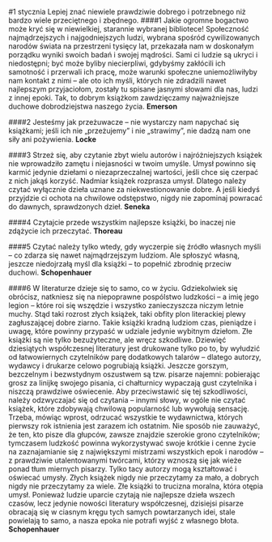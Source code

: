 #1 stycznia
Lepiej znać niewiele prawdziwie dobrego i potrzebnego niż bardzo wiele przeciętnego i zbędnego.
####1
Jakie ogromne bogactwo może kryć się w niewielkiej, starannie wybranej bibliotece!
Społeczność najmądrzejszych i najgodniejszych ludzi, wybrana spośród cywilizowanych narodów świata na przestrzeni tysięcy lat, przekazała nam w doskonałym porządku wyniki swoich badań i swojej mądrości. Sami ci ludzie są ukryci i niedostępni; być może byliby niecierpliwi, gdybyśmy zakłócili ich samotność i przerwali ich pracę, może warunki społeczne uniemożliwiłyby nam kontakt z nimi – ale oto ich myśli, których nie zdradzili nawet najlepszym przyjaciołom, zostały tu spisane jasnymi słowami dla nas, ludzi z innej epoki. Tak, to dobrym książkom zawdzięczamy najważniejsze duchowe dobrodziejstwa naszego życia.
**Emerson**

####2
Jesteśmy jak przeżuwacze – nie wystarczy nam napychać się książkami; jeśli ich nie „przeżujemy” i nie „strawimy”, nie dadzą nam one siły ani pożywienia.
**Locke**

####3
Strzeż się, aby czytanie zbyt wielu autorów i najróżniejszych książek nie wprowadziło zamętu i niejasności w twoim umyśle. Umysł powinno się karmić jedynie dziełami o niezaprzeczalnej wartości, jeśli chce się czerpać z nich jakąś korzyść. Nadmiar książek rozprasza umysł. Dlatego należy czytać wyłącznie dzieła uznane za niekwestionowanie dobre. A jeśli kiedyś przyjdzie ci ochota na chwilowe odstępstwo, nigdy nie zapominaj powracać do dawnych, sprawdzonych dzieł.
**Seneka**

####4
Czytajcie przede wszystkim najlepsze książki, bo inaczej nie zdążycie ich przeczytać.
**Thoreau**

####5
Czytać należy tylko wtedy, gdy wyczerpie się źródło własnych myśli – co zdarza się nawet najmądrzejszym ludziom.
Ale spłoszyć własną, jeszcze niedojrzałą myśl dla książki – to popełnić zbrodnię przeciw duchowi.
**Schopenhauer**

####6
W literaturze dzieje się to samo, co w życiu. Gdziekolwiek się obrócisz, natkniesz się na niepoprawne pospólstwo ludzkości – a imię jego legion – które roi się wszędzie i wszystko zanieczyszcza niczym letnie muchy. Stąd taki rozrost złych książek, taki obfity plon literackiej plewy zagłuszającej dobre ziarno. Takie książki kradną ludziom czas, pieniądze i uwagę, które powinny przypaść w udziale jedynie wybitnym dziełom.
Złe książki są nie tylko bezużyteczne, ale wręcz szkodliwe. Dziewięć dziesiątych współczesnej literatury jest drukowane tylko po to, by wyłudzić od łatwowiernych czytelników parę dodatkowych talarów – dlatego autorzy, wydawcy i drukarze celowo pogrubiają książki.
Jeszcze gorszym, bezczelnym i bezwstydnym oszustwem są tzw. pisarze najemni: pobierając grosz za linijkę swojego pisania, ci chałturnicy wypaczają gust czytelnika i niszczą prawdziwe oświecenie.
Aby przeciwstawić się tej szkodliwości, należy odzwyczajać się od czytania – innymi słowy, w ogóle nie czytać książek, które zdobywają chwilową popularność lub wywołują sensację. Trzeba, mówiąc wprost, odrzucać wszystkie te wydawnictwa, których pierwszy rok istnienia jest zarazem ich ostatnim.
Nie sposób nie zauważyć, że ten, kto pisze dla głupców, zawsze znajdzie szerokie grono czytelników; tymczasem ludzkość powinna wykorzystywać swoje krótkie i cenne życie na zaznajamianie się z największymi mistrzami wszystkich epok i narodów – z prawdziwie utalentowanymi twórcami, którzy wznoszą się jak wieże ponad tłum miernych pisarzy. Tylko tacy autorzy mogą kształtować i oświecać umysły.
Złych książek nigdy nie przeczytamy za mało, a dobrych nigdy nie przeczytamy za wiele. Złe książki to trucizna moralna, która otępia umysł.
Ponieważ ludzie uparcie czytają nie najlepsze dzieła wszech czasów, lecz jedynie nowości literatury współczesnej, dzisiejsi pisarze obracają się w ciasnym kręgu tych samych powtarzanych idei, stale powielają to samo, a nasza epoka nie potrafi wyjść z własnego błota.
**Schopenhauer**